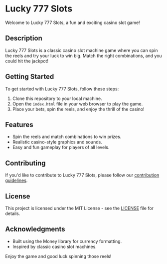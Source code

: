 # Lucky 777 Slots

Welcome to Lucky 777 Slots, a fun and exciting casino slot game!

## Description

Lucky 777 Slots is a classic casino slot machine game where you can spin the reels and try your luck to win big. Match the right combinations, and you could hit the jackpot!

## Getting Started

To get started with Lucky 777 Slots, follow these steps:

1. Clone this repository to your local machine.
2. Open the `index.html` file in your web browser to play the game.
3. Place your bets, spin the reels, and enjoy the thrill of the casino!

## Features

- Spin the reels and match combinations to win prizes.
- Realistic casino-style graphics and sounds.
- Easy and fun gameplay for players of all levels.

## Contributing

If you'd like to contribute to Lucky 777 Slots, please follow our [contribution guidelines](CONTRIBUTING.md).

## License

This project is licensed under the MIT License - see the [LICENSE](LICENSE) file for details.

## Acknowledgments

- Built using the Money library for currency formatting.
- Inspired by classic casino slot machines.

Enjoy the game and good luck spinning those reels!
